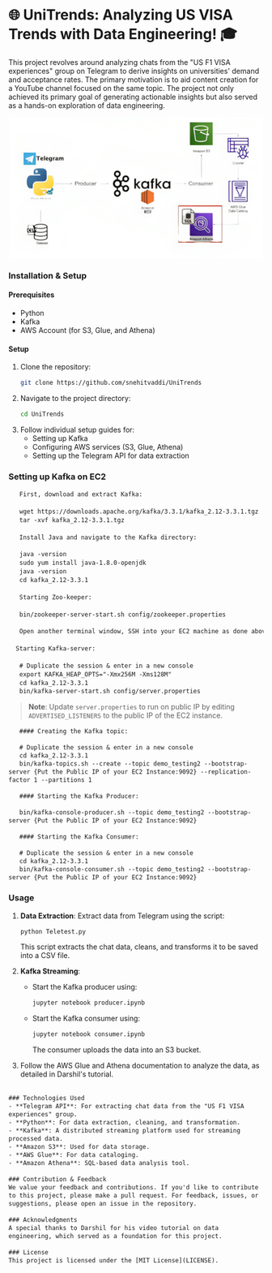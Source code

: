 # 🌐 UniTrends: Analyzing US VISA Trends with Data Engineering! 🎓
This project revolves around analyzing chats from the "US F1 VISA experiences" group on Telegram to derive insights on universities' demand and acceptance rates. The primary motivation is to aid content creation for a YouTube channel focused on the same topic. The project not only achieved its primary goal of generating actionable insights but also served as a hands-on exploration of data engineering.
<p align="center">
<img src="./Project%20Flow.png" alt="Project Flow" width="500" align="center"/>
</p>

### Installation & Setup
#### Prerequisites
- Python
- Kafka
- AWS Account (for S3, Glue, and Athena)

#### Setup
1. Clone the repository:
   ```bash
   git clone https://github.com/snehitvaddi/UniTrends
   ```
2. Navigate to the project directory:
   ```bash
   cd UniTrends
   ```
3. Follow individual setup guides for:
   - Setting up Kafka
   - Configuring AWS services (S3, Glue, Athena)
   - Setting up the Telegram API for data extraction
  
### Setting up Kafka on EC2
```markdown   
   First, download and extract Kafka:
   
   wget https://downloads.apache.org/kafka/3.3.1/kafka_2.12-3.3.1.tgz
   tar -xvf kafka_2.12-3.3.1.tgz
   
   Install Java and navigate to the Kafka directory:
   
   java -version
   sudo yum install java-1.8.0-openjdk
   java -version
   cd kafka_2.12-3.3.1
   
   Starting Zoo-keeper:

   bin/zookeeper-server-start.sh config/zookeeper.properties
   
   Open another terminal window, SSH into your EC2 machine as done above, and start the Kafka server:

  Starting Kafka-server:

   # Duplicate the session & enter in a new console
   export KAFKA_HEAP_OPTS="-Xmx256M -Xms128M"
   cd kafka_2.12-3.3.1
   bin/kafka-server-start.sh config/server.properties
```
   > **Note**: Update `server.properties` to run on public IP by editing `ADVERTISED_LISTENERS` to the public IP of the EC2 instance.
```   
   #### Creating the Kafka topic:
   
   # Duplicate the session & enter in a new console
   cd kafka_2.12-3.3.1
   bin/kafka-topics.sh --create --topic demo_testing2 --bootstrap-server {Put the Public IP of your EC2 Instance:9092} --replication-factor 1 --partitions 1
   
   #### Starting the Kafka Producer:

   bin/kafka-console-producer.sh --topic demo_testing2 --bootstrap-server {Put the Public IP of your EC2 Instance:9092}
   
   #### Starting the Kafka Consumer:

   # Duplicate the session & enter in a new console
   cd kafka_2.12-3.3.1
   bin/kafka-console-consumer.sh --topic demo_testing2 --bootstrap-server {Put the Public IP of your EC2 Instance:9092}
   ```
   
   ### Usage
   1. **Data Extraction**: 
   Extract data from Telegram using the script:
      ```bash
      python Teletest.py
      ```
      This script extracts the chat data, cleans, and transforms it to be saved into a CSV file.
   
   2. **Kafka Streaming**:
      - Start the Kafka producer using:
        ```bash
        jupyter notebook producer.ipynb
        ```
      - Start the Kafka consumer using:
        ```bash
        jupyter notebook consumer.ipynb
        ```
        The consumer uploads the data into an S3 bucket.

   3. Follow the AWS Glue and Athena documentation to analyze the data, as detailed in Darshil's tutorial.
```

### Technologies Used
- **Telegram API**: For extracting chat data from the "US F1 VISA experiences" group.
- **Python**: For data extraction, cleaning, and transformation.
- **Kafka**: A distributed streaming platform used for streaming processed data.
- **Amazon S3**: Used for data storage.
- **AWS Glue**: For data cataloging.
- **Amazon Athena**: SQL-based data analysis tool.

### Contribution & Feedback
We value your feedback and contributions. If you'd like to contribute to this project, please make a pull request. For feedback, issues, or suggestions, please open an issue in the repository.

### Acknowledgments
A special thanks to Darshil for his video tutorial on data engineering, which served as a foundation for this project.

### License
This project is licensed under the [MIT License](LICENSE).

